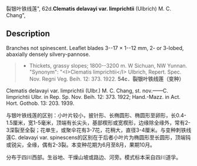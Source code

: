 裂银叶铁线莲",
62d.**Clematis delavayi var. limprichtii** (Ulbrich) M. C. Chang",

## Description
Branches not spinescent. Leaflet blades 3--17 × 1--12 mm, 2- or 3-lobed, abaxially densely silvery-pannose.

> * Thickets, grassy slopes; 1800--3200 m. W Sichuan, NW Yunnan.
  "Synonym": "&lt;I&gt;Clematis limprichtii&lt;/I&gt; Ulbrich, Repert. Spec. Nov. Regni Veg. Beih. 12: 373. 1922.
**54c．裂银叶铁线莲（变种）**

Clematis delavayi var. limprichtii (Ulbr.) M. C. Chang, st. nov.——C. limprichtii Ulbr. in Rep. Sp. Nov. Beih. 12: 373. 1922; Hand.-Mazz. in Act. Hort. Gothob. 13: 203. 1939.

与银叶铁线莲的区别：小叶片较小，披针形、长椭圆形、椭圆形至卵形，长0.4-1.5厘米，宽1-5毫米，顶端有长尖头，基部楔形或宽楔形，边缘除全缘外，常有2-3深裂至全裂；花单生，或聚伞花有3-7花，花稍大，直径3-4厘米。与变种刺铁线莲C. delavayi var. spinescens的区别在于后者小叶片为椭圆形至长圆形，顶端钝或锐尖，全缘，偶有2-3裂。本变种花期为6月至8月，果期10月。

分布于四川西部。生谷地、干燥山坡或路边、河旁。模式标本采自四川道孚。
